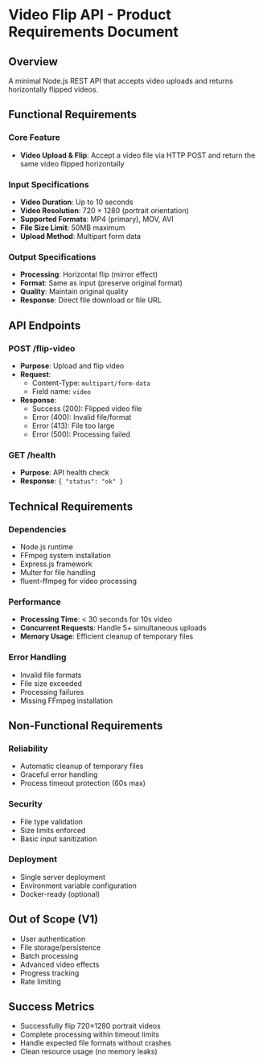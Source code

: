 # Video Flip API - Product Requirements Document

## Overview

A minimal Node.js REST API that accepts video uploads and returns horizontally flipped videos.

## Functional Requirements

### Core Feature

- **Video Upload & Flip**: Accept a video file via HTTP POST and return the same video flipped horizontally

### Input Specifications

- **Video Duration**: Up to 10 seconds
- **Video Resolution**: 720 × 1280 (portrait orientation)
- **Supported Formats**: MP4 (primary), MOV, AVI
- **File Size Limit**: 50MB maximum
- **Upload Method**: Multipart form data

### Output Specifications

- **Processing**: Horizontal flip (mirror effect)
- **Format**: Same as input (preserve original format)
- **Quality**: Maintain original quality
- **Response**: Direct file download or file URL

## API Endpoints

### POST /flip-video

- **Purpose**: Upload and flip video
- **Request**:
  - Content-Type: `multipart/form-data`
  - Field name: `video`
- **Response**:
  - Success (200): Flipped video file
  - Error (400): Invalid file/format
  - Error (413): File too large
  - Error (500): Processing failed

### GET /health

- **Purpose**: API health check
- **Response**: `{ "status": "ok" }`

## Technical Requirements

### Dependencies

- Node.js runtime
- FFmpeg system installation
- Express.js framework
- Multer for file handling
- fluent-ffmpeg for video processing

### Performance

- **Processing Time**: < 30 seconds for 10s video
- **Concurrent Requests**: Handle 5+ simultaneous uploads
- **Memory Usage**: Efficient cleanup of temporary files

### Error Handling

- Invalid file formats
- File size exceeded
- Processing failures
- Missing FFmpeg installation

## Non-Functional Requirements

### Reliability

- Automatic cleanup of temporary files
- Graceful error handling
- Process timeout protection (60s max)

### Security

- File type validation
- Size limits enforced
- Basic input sanitization

### Deployment

- Single server deployment
- Environment variable configuration
- Docker-ready (optional)

## Out of Scope (V1)

- User authentication
- File storage/persistence
- Batch processing
- Advanced video effects
- Progress tracking
- Rate limiting

## Success Metrics

- Successfully flip 720×1280 portrait videos
- Complete processing within timeout limits
- Handle expected file formats without crashes
- Clean resource usage (no memory leaks)
